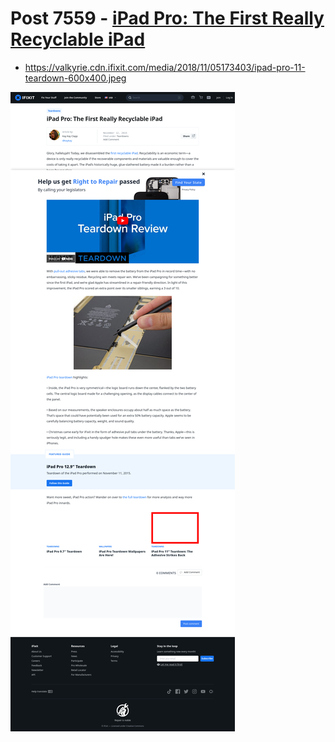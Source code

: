 # Post 7559 - [iPad Pro: The First Really Recyclable iPad](https://www.ifixit.com/News/7559/ipad-pro)

- https://valkyrie.cdn.ifixit.com/media/2018/11/05173403/ipad-pro-11-teardown-600x400.jpeg

![screencap](screenshots/55c95d99-0272-421b-8a23-b26fed55161a.png)
